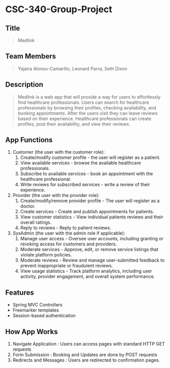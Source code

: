 # CSC-340-Group-Project
## Title
> Medlink

## Team Members
> Yajaira Alonso-Camarillo, Leonard Parra, Seth Dixon

## Description 
> Medlink is a web app that will provide a way for users to effortlessly find healthcare professionals. Users can search for healthcare professionals by browsing their profiles, checking availability, and booking appointments. After the users visit they can leave reviews based on their experience. Healthcare professionals can create profiles, post their availability, and view their reviews.  

## App Functions
1. Customer (the user with the customer role):
    1. Create/modify customer profile - the user will register as a patient.
    2. View available services - browse the available healthcare professionals.
    3. Subscribe to available services - book an appointment with the healthcare professional.
    4. Write reviews for subscribed services - write a review of their experience.
2. Provider (the user with the provider role):
    1. Create/modify/remove provider profile - The user will register as a doctor.
    2. Create services -  Create and publish appointments for patients.
    3. View customer statistics -  View individual patients reviews and their overall ratings.
    4. Reply to reviews - Reply to patient reviews.
3. SysAdmin (the user with the admin role if applicable):
    1. Manage user access - Oversee user accounts, including granting or revoking access for customers and providers.
    2. Moderate services - Approve, edit, or remove service listings that violate platform policies.
    3. Moderate reviews - Review and manage user-submitted feedback to prevent inappropriate or fraudulent reviews.
    4. View usage statistics - Track platform analytics, including user activity, provider engagement, and overall system performance.

## Features
- Spring MVC Controllers
- Freemarker templates
- Session-based authentication

## How App Works
1. Navigate Application : Users can access pages with standard HTTP GET requests
2. Form Submission : Booking and Updates are done by POST requests
3. Redirects and Messages : Users are redirected to confirmation pages. 

